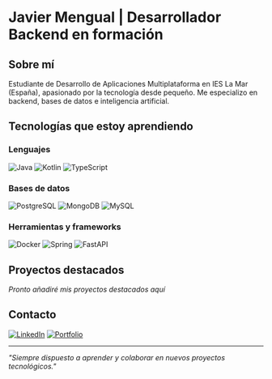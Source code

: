 # Javier Mengual | Desarrollador Backend en formación

## Sobre mí
Estudiante de Desarrollo de Aplicaciones Multiplataforma en IES La Mar (España), apasionado por la tecnología desde pequeño. Me especializo en backend, bases de datos e inteligencia artificial.

## Tecnologías que estoy aprendiendo

### Lenguajes
![Java](https://img.shields.io/badge/java-%23ED8B00.svg?style=flat&logo=openjdk&logoColor=white)
![Kotlin](https://img.shields.io/badge/Kotlin-%230095D5.svg?style=flat&logo=kotlin&logoColor=white)
![TypeScript](https://img.shields.io/badge/typescript-%23007ACC.svg?style=flat&logo=typescript&logoColor=white)

### Bases de datos
![PostgreSQL](https://img.shields.io/badge/postgres-%23316192.svg?style=flat&logo=postgresql&logoColor=white)
![MongoDB](https://img.shields.io/badge/MongoDB-%234ea94b.svg?style=flat&logo=mongodb&logoColor=white)
![MySQL](https://img.shields.io/badge/mysql-%2300f.svg?style=flat&logo=mysql&logoColor=white)

### Herramientas y frameworks
![Docker](https://img.shields.io/badge/docker-%232496ED.svg?style=flat&logo=docker&logoColor=white)
![Spring](https://img.shields.io/badge/Spring-%236DB33F.svg?style=flat&logo=spring&logoColor=white)
![FastAPI](https://img.shields.io/badge/FastAPI-%23009688.svg?style=flat&logo=fastapi&logoColor=white)


## Proyectos destacados
*Pronto añadiré mis proyectos destacados aquí*

## Contacto

[![LinkedIn](https://img.shields.io/badge/LinkedIn-%230077B5.svg?style=flat&logo=linkedin&logoColor=white)](https://linkedin.com/in/tu-usuario)
[![Portfolio](https://img.shields.io/badge/Portfolio-%2312100E.svg?style=flat&logo=firefox&logoColor=white)](http://javiemengual.me/)

---

*"Siempre dispuesto a aprender y colaborar en nuevos proyectos tecnológicos."*
